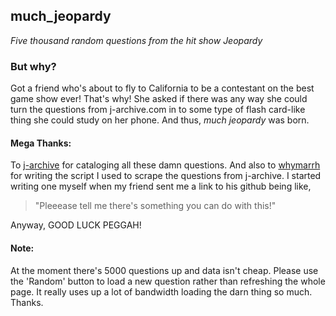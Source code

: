 ## much_jeopardy

_Five thousand random questions from the hit show Jeopardy_

### But why?
Got a friend who's about to fly to California to be a contestant on the best game show ever! That's why! She asked if there was any way she could turn the questions from j-archive.com in to some type of flash card-like thing she could study on her phone. And thus, _much jeopardy_ was born.

#### Mega Thanks:
To [j-archive](http://j-archive.com/) for cataloging all these damn questions. And also to [whymarrh](https://github.com/whymarrh/) for writing the script I used to scrape the questions from j-archive. I started writing one myself when my friend sent me a link to his github being like,
> "Pleeease tell me there's something you can do with this!"

Anyway, GOOD LUCK PEGGAH!

#### Note:
At the moment there's 5000 questions up and data isn't cheap. Please use the 'Random' button to load a new question rather than refreshing the whole page. It really uses up a lot of bandwidth loading the darn thing so much. Thanks.

